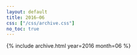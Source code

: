 ```yaml
---
layout: default
title: 2016–06
css: ["/css/archive.css"]
no_toc: true
---
```


{% include archive.html year=2016 month=06 %}
